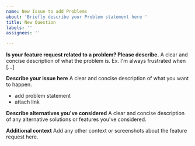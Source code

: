 ```yaml
---
name: New Issue to add Problems
about: 'Briefly describe your Problem statement here '
title: New Question
labels: ''
assignees: ''

---
```


**Is your feature request related to a problem? Please describe.**
A clear and concise description of what the problem is. Ex. I'm always frustrated when [...]

**Describe your issue here**
A clear and concise description of what you want to happen.
* add problem statement
* attach link


**Describe alternatives you've considered**
A clear and concise description of any alternative solutions or features you've considered.

**Additional context**
Add any other context or screenshots about the feature request here.
